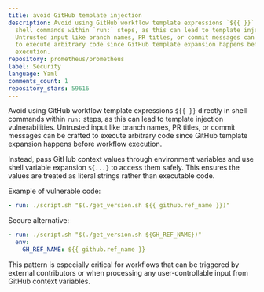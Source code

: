 ```yaml
---
title: avoid GitHub template injection
description: Avoid using GitHub workflow template expressions `${{ }}` directly in
  shell commands within `run:` steps, as this can lead to template injection vulnerabilities.
  Untrusted input like branch names, PR titles, or commit messages can be crafted
  to execute arbitrary code since GitHub template expansion happens before workflow
  execution.
repository: prometheus/prometheus
label: Security
language: Yaml
comments_count: 1
repository_stars: 59616
---
```


Avoid using GitHub workflow template expressions `${{ }}` directly in shell commands within `run:` steps, as this can lead to template injection vulnerabilities. Untrusted input like branch names, PR titles, or commit messages can be crafted to execute arbitrary code since GitHub template expansion happens before workflow execution.

Instead, pass GitHub context values through environment variables and use shell variable expansion `${...}` to access them safely. This ensures the values are treated as literal strings rather than executable code.

Example of vulnerable code:
```yaml
- run: ./script.sh "$(./get_version.sh ${{ github.ref_name }})"
```

Secure alternative:
```yaml
- run: ./script.sh "$(./get_version.sh ${GH_REF_NAME})"
  env:
    GH_REF_NAME: ${{ github.ref_name }}
```

This pattern is especially critical for workflows that can be triggered by external contributors or when processing any user-controllable input from GitHub context variables.